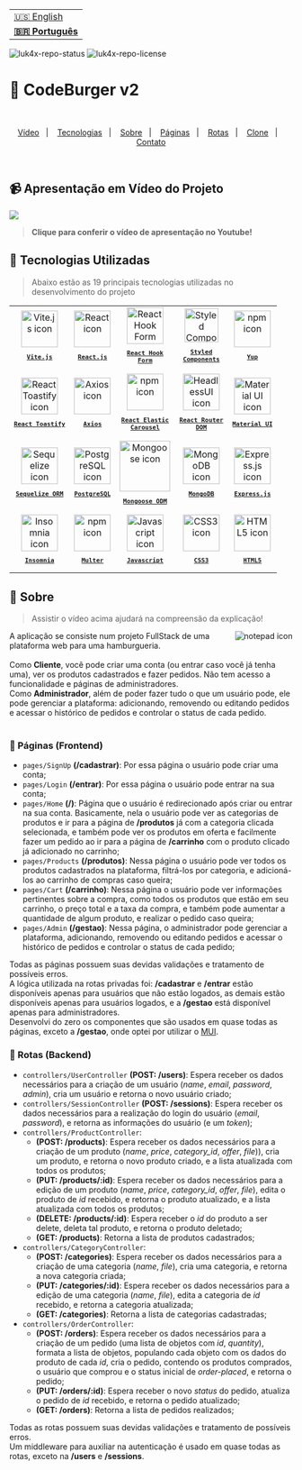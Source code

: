 <table align="right">
  <tr>
    <td>
      <a href="readme-en.md">🇺🇸 English</a>
    </td>
  </tr>
  <tr>
    <td>
      <b><a href="README.md">🇧🇷 Português</a></b>
    </td>
  </tr>
</table>

![luk4x-repo-status](https://img.shields.io/badge/Status-Finished-lightgrey?style=for-the-badge&logo=headspace&logoColor=green&color=lightgrey)
![luk4x-repo-license](https://img.shields.io/github/license/Luk4x/codeburger-v2?style=for-the-badge&logo=unlicense)
# 🍔 CodeBurger v2

<br>
<p align="center">
  <a href="#-apresentação-em-vídeo-do-projeto">Vídeo</a>&nbsp;&nbsp;&nbsp;|&nbsp;&nbsp;&nbsp;
  <a href="#-tecnologias-utilizadas">Tecnologias</a>&nbsp;&nbsp;&nbsp;|&nbsp;&nbsp;&nbsp;
  <a href="#-sobre">Sobre</a>&nbsp;&nbsp;&nbsp;|&nbsp;&nbsp;&nbsp;
  <a href="#-páginas-frontend">Páginas</a>&nbsp;&nbsp;&nbsp;|&nbsp;&nbsp;&nbsp;
  <a href="#-rotas-backend">Rotas</a>&nbsp;&nbsp;&nbsp;|&nbsp;&nbsp;&nbsp;
  <a href="#-clonando-o-projeto">Clone</a>&nbsp;&nbsp;&nbsp;|&nbsp;&nbsp;&nbsp;
  <a href="#-contato-dos-contribuintes">Contato</a>
</p>
<br>

## 📹 Apresentação em Vídeo do Projeto
<a href="https://www.youtube.com/watch?v=-kOThVFZjxs" target="_blank">
  <img align="center" src="https://github.com/Luk4x/codeburger-v2/assets/86276393/72304b0f-d81f-443b-ae15-9fb3397b9b69" />
<a/>

> **Clique para conferir o vídeo de apresentação no Youtube!**<br>

## 🚀 Tecnologias Utilizadas

> Abaixo estão as 19 principais tecnologias utilizadas no desenvolvimento do projeto

<table align="center">
  <tr>
    <td align="center">
      <a href="https://vitejs.dev/">
        <img src="https://skillicons.dev/icons?i=vite" width="65px" alt="Vite.js icon"/><br>
        <sub>
          <b>
            <pre>Vite.js</pre>
          </b>
        </sub>
      </a>
    </td>
    <td align="center">
      <a href="https://pt-br.reactjs.org/">
        <img src="https://skillicons.dev/icons?i=react" width="65px" alt="React icon"/><br>
        <sub>
          <b>
            <pre>React.js</pre>
          </b>
        </sub>
      </a>
    </td>
    <td align="center">
      <a href="https://react-hook-form.com/">
        <img src="https://github.com/Luk4x/Luk4x/assets/86276393/f9481945-1000-4624-8097-ac7da93ea0c5" width="65px" alt="React Hook Form icon"/><br/>
        <sub>
          <b>
            <pre>React Hook<br/>Form</pre>
          </b>
        </sub>
      </a>
    </td>
    <td align="center">
      <a href="https://styled-components.com/">
        <img src="https://skillicons.dev/icons?i=styledcomponents" width="60px" alt="Styled Components icon"/><br/>
        <sub>
          <b>
            <pre>Styled<br/>Components</pre>
          </b>
        </sub>
      </a>
    </td>
    <td align="center">
      <a href="https://github.com/jquense/yup">
      <img src="https://user-images.githubusercontent.com/86276393/212925340-d173a3be-d947-4620-b6e6-734d1fdf8fd0.png" width="65px" alt="npm icon"/><br/>
      <sub>
        <b>
          <pre>Yup</pre>
        </b>
      </sub>
      </a>
    </td>
  </tr>
  <tr>
    <td align="center">
      <a href="https://fkhadra.github.io/react-toastify/introduction">
        <img src="https://github.com/Luk4x/codeburger-v2/assets/86276393/c294c572-7922-44fe-93be-a49411984033" width="65px" alt="React Toastify icon"/><br>
        <sub>
          <b>
            <pre>React Toastify</pre>
          </b>
        </sub>
      </a>
    </td>
    <td align="center">
      <a href="https://axios-http.com/docs/intro">
      <img src="https://github.com/Luk4x/Luk4x/assets/86276393/71a02aa6-3809-4a9b-8190-80732381c873" width="65px" alt="Axios icon"/><br/>
      <sub>
        <b>
          <pre>Axios</pre>
        </b>
      </sub>
      </a>
    </td>
    <td align="center">
      <a href="https://www.npmjs.com/package/react-elastic-carousel">
        <img src="https://user-images.githubusercontent.com/86276393/212925340-d173a3be-d947-4620-b6e6-734d1fdf8fd0.png" height="65px" alt="npm icon"/><br>
        <sub>
          <b>
            <pre>React Elastic<br />Carousel</pre>
          </b>
        </sub>
      </a>
    </td>
    <td align="center">
      <a href="https://reactrouter.com/en/main">
        <img src="https://github.com/Luk4x/codeburger-v2/assets/86276393/b82d80fb-d615-4320-82a9-2d43b6458288" height="65px" alt="HeadlessUI icon"/><br>
        <sub>
          <b>
            <pre>React Router<br />DOM</pre>
          </b>
        </sub>
      </a>
    </td>
    <td align="center">
      <a href="https://mui.com">
        <img src="https://skillicons.dev/icons?i=materialui" height="65px" alt="Material UI icon"/><br>
        <sub>
          <b>
            <pre>Material UI</pre>
          </b>
        </sub>
      </a>
    </td>
  </tr>
  <tr>
   <td align="center">
      <a href="https://sequelize.org/">
        <img src="https://github.com/Luk4x/codeburger-v2/assets/86276393/f7645e40-416a-439e-b0bf-21eecbd6e358" height="65px" alt="Sequelize icon"/><br>
        <sub>
          <b>
            <pre>Sequelize ORM</pre>
          </b>
        </sub>
      </a>
    </td>
   <td align="center">
      <a href="https://www.postgresql.org/">
        <img src="https://skillicons.dev/icons?i=postgres" height="65px" alt="PostgreSQL icon"/><br>
        <sub>
          <b>
            <pre>PostgreSQL</pre>
          </b>
        </sub>
      </a>
    </td>
    <td align="center">
      <a href="https://mongoosejs.com/">
        <img src="https://github.com/Luk4x/codeburger-v2/assets/86276393/727096a8-0eaf-4ea0-9bbd-629a2a94149b" width="90px" alt="Mongoose icon"/><br>
        <sub>
          <b>
            <pre>Mongoose ODM</pre>
          </b>
        </sub>
      </a>
    </td>
    <td align="center">
      <a href="https://www.mongodb.com/">
        <img src="https://skillicons.dev/icons?i=mongodb" height="65px" alt="MongoDB icon"/><br>
        <sub>
          <b>
            <pre>MongoDB</pre>
          </b>
        </sub>
      </a>
    </td>
    <td align="center">
      <a href="https://expressjs.com/">
        <img src="https://skillicons.dev/icons?i=express" width="65px" alt="Express.js icon"/><br/>
        <sub>
          <b>
            <pre>Express.js</pre>
          </b>
        </sub>
      </a>
    </td>
  </tr>
  <tr>
    <td align="center">
      <a href="https://insomnia.rest/">
        <img src="https://github.com/Luk4x/codeburger-v2/assets/86276393/ad4bdd02-db7a-46c4-ad80-6a2797652a17" height="65px" alt="Insomnia icon"/><br>
        <sub>
          <b>
            <pre>Insomnia</pre>
          </b>
        </sub>
      </a>
    </td>
    <td align="center">
      <a href="https://www.npmjs.com/package/multer">
        <img src="https://user-images.githubusercontent.com/86276393/212925340-d173a3be-d947-4620-b6e6-734d1fdf8fd0.png" height="65px" alt="npm icon"/><br>
        <sub>
          <b>
            <pre>Multer</pre>
          </b>
        </sub>
      </a>
    </td>
    <td align="center">
      <a href="https://developer.mozilla.org/en-US/docs/Web/JavaScript/">
        <img src="https://skillicons.dev/icons?i=js" width="65px" alt="Javascript icon"/><br>
        <sub>
          <b>
            <pre>Javascript</pre>
          </b>
        </sub>
      </a>
    </td>
    <td align="center">
      <a href="https://developer.mozilla.org/en-US/docs/Web/CSS/">
        <img src="https://skillicons.dev/icons?i=css" width="65px" alt="CSS3 icon"/><br>
        <sub>
          <b>
            <pre>CSS3</pre>
          </b>
        </sub>
      </a>
    </td>
    <td align="center">
      <a href="https://developer.mozilla.org/en-US/docs/Web/HTML/">
        <img src="https://skillicons.dev/icons?i=html" width="65px" alt="HTML5 icon"/><br>
        <sub>
          <b>
            <pre>HTML5</pre>
          </b>
        </sub>
      </a>
    </td>
  </tr>
</table>

## 📝 Sobre

> Assistir o vídeo acima ajudará na compreensão da explicação!
 
<img align="right" src="https://user-images.githubusercontent.com/86276393/212980660-edc0babb-f014-439f-b823-4a4e9ece7d45.png" alt="notepad icon" />
A aplicação se consiste num projeto FullStack de uma plataforma web para uma hamburgueria.
<br/><br/>
Como <b>Cliente</b>, você pode criar uma conta (ou entrar caso você já tenha uma), ver os produtos cadastrados e fazer pedidos. Não tem acesso a funcionalidade e páginas de administradores.
<br/>
Como <b>Administrador</b>, além de poder fazer tudo o que um usuário pode, ele pode gerenciar a plataforma: adicionando, removendo ou editando pedidos e acessar o histórico de pedidos e controlar o status de cada pedido.
<br/><br/>

### 📄 Páginas (Frontend)

  - `pages/SignUp` __(/cadastrar)__: Por essa página o usuário pode criar uma conta;
  - `pages/Login` __(/entrar)__: Por essa página o usuário pode entrar na sua conta;
  - `pages/Home` __(/)__: Página que o usuário é redirecionado após criar ou entrar na sua conta. Basicamente, nela o usuário pode ver as categorias de produtos e ir para a página de __/produtos__ já com a categoria clicada selecionada, e também pode ver os produtos em oferta e facilmente fazer um pedido ao ir para a página de __/carrinho__ com o produto clicado já adicionado no carrinho;
  - `pages/Products` __(/produtos)__: Nessa página o usuário pode ver todos os produtos cadastrados na plataforma, filtrá-los por categoria, e adicioná-los ao carrinho de compras caso queira;
  - `pages/Cart` __(/carrinho)__: Nessa página o usuário pode ver informações pertinentes sobre a compra, como todos os produtos que estão em seu carrinho, o preço total e a taxa da compra, e também pode aumentar a quantidade de algum produto, e realizar o pedido caso queira;
  - `pages/Admin` __(/gestao)__: Nessa página, o administrador pode gerenciar a plataforma, adicionando, removendo ou editando pedidos e acessar o histórico de pedidos e controlar o status de cada pedido;

Todas as páginas possuem suas devidas validações e tratamento de possíveis erros.
<br />
A lógica utilizada na rotas privadas foi: __/cadastrar__ e __/entrar__ estão disponíveis apenas para usuários que não estão logados, as demais estão disponíveis apenas para usuários logados, e a __/gestao__ está disponível apenas para administradores.
<br />
Desenvolvi do zero os componentes que são usados em quase todas as páginas, exceto a __/gestao__, onde optei por utilizar o [MUI](https://mui.com/).
 
### 📄 Rotas (Backend)

  - `controllers/UserController` __(POST: /users)__: Espera receber os dados necessários para a criação de um usuário (_name_, _email_, _password_, _admin_), cria um usuário e retorna o novo usuário criado;
  - `controllers/SessionController` __(POST: /sessions)__: Espera receber os dados necessários para a realização do login do usuário (_email_, _password_), e retorna as informações do usuário (e um _token_);
  - `controllers/ProductController`:
    - __(POST: /products)__: Espera receber os dados necessários para a criação de um produto (_name_, _price_, _category_id_, _offer_, _file_)), cria um produto, e retorna o novo produto criado, e a lista atualizada com todos os produtos;
    - __(PUT: /products/:id)__: Espera receber os dados necessários para a edição de um produto (_name_, _price_, _category_id_, _offer_, _file_), edita o produto de _id_ recebido, e retorna o produto atualizado, e a lista atualizada com todos os produtos;
    - __(DELETE: /products/:id)__: Espera receber o _id_ do produto a ser delete, deleta tal produto, e retorna o produto deletado;
    - __(GET: /products)__: Retorna a lista de produtos cadastrados;
  - `controllers/CategoryController`:
    - __(POST: /categories)__: Espera receber os dados necessários para a criação de uma categoria (_name_, _file_), cria uma categoria, e retorna a nova categoria criada;
    - __(PUT: /categories/:id)__: Espera receber os dados necessários para a edição de uma categoria (_name_, _file_), edita a categoria de _id_ recebido, e retorna a categoria atualizada;
    - __(GET: /categories)__: Retorna a lista de categorias cadastradas;
  - `controllers/OrderController`:
    - __(POST: /orders)__: Espera receber os dados necessários para a criação de um pedido (uma lista de objetos com _id_, _quantity_), formata a lista de objetos, populando cada objeto com os dados do produto de cada _id_, cria o pedido, contendo os produtos comprados, o usuário que comprou e o status inicial de _order-placed_, e retorna o pedido;
    - __(PUT: /orders/:id)__: Espera receber o novo _status_ do pedido, atualiza o pedido de _id_ recebido, e retorna o pedido atualizado;
    - __(GET: /orders)__: Retorna a lista de pedidos realizados;

Todas as rotas possuem suas devidas validações e tratamento de possíveis erros.
<br />
Um middleware para auxiliar na autenticação é usado em quase todas as rotas, exceto na __/users__ e __/sessions__.

<!--
  keep tecnology, phase numbers and vitrinedev techs updated
  add vitrinedev and portfolio-project tag
  Change Repo/Settings/Social Preview
-->

